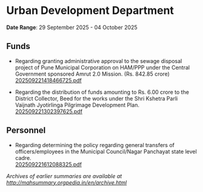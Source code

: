 # Urban Development Department

**Date Range**: 29 September 2025 - 04 October 2025


## Funds
- Regarding granting administrative approval to the sewage disposal project of Pune Municipal Corporation on HAM/PPP under the Central Government sponsored Amrut 2.0 Mission. (Rs. 842.85 crore)\
  [202509221418466725.pdf](https://gr.maharashtra.gov.in/Site/Upload/Government%20Resolutions/English/202509221418466725.pdf)

- Regarding the distribution of funds amounting to Rs. 6.00 crore to the District Collector, Beed for the works under the Shri Kshetra Parli Vaijnath Jyotirlinga Pilgrimage Development Plan.\
  [202509221302397625.pdf](https://gr.maharashtra.gov.in/Site/Upload/Government%20Resolutions/English/202509221302397625.pdf)

## Personnel
- Regarding determining the policy regarding general transfers of officers/employees in the Municipal Council/Nagar Panchayat state level cadre.\
  [202509221612088325.pdf](https://gr.maharashtra.gov.in/Site/Upload/Government%20Resolutions/English/202509221612088325.pdf)


*Archives of earlier summaries are available at http://mahsummary.orgpedia.in/en/archive.html*